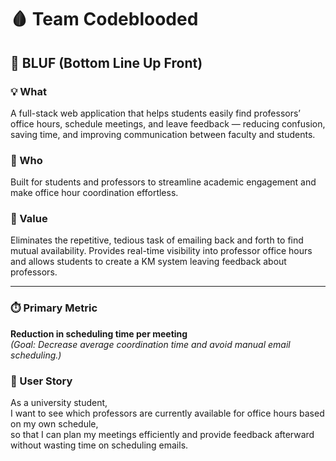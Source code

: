 # 🩸 Team Codeblooded

## 🧭 BLUF (Bottom Line Up Front)

### 💡 What  
A full-stack web application that helps students easily find professors’ office hours, schedule meetings, and leave feedback — reducing confusion, saving time, and improving communication between faculty and students.

### 👥 Who  
Built for students and professors to streamline academic engagement and make office hour coordination effortless.

### 💎 Value  
Eliminates the repetitive, tedious task of emailing back and forth to find mutual availability. Provides real-time visibility into professor office hours and allows students to create a KM system leaving feedback about professors.

---

### ⏱️ Primary Metric  
**Reduction in scheduling time per meeting**  
*(Goal: Decrease average coordination time and avoid manual email scheduling.)*

### 👤 User Story
As a university student,  
I want to see which professors are currently available for office hours based on my own schedule,  
so that I can plan my meetings efficiently and provide feedback afterward without wasting time on scheduling emails.
